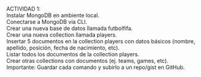 ACTIVIDAD 1: </br>
Instalar MongoDB en ambiente local. </br>
Conectarse a MongoDB vía CLI. </br>
Crear una nueva base de datos llamada futbolfifa. </br>
Crear una nueva collection llamada players. </br>
Insertar 5 documentos en la collection players con datos básicos (nombre, apellido, posición, fecha de nacimiento, etc). </br>
Listar todos los documentos de la collection players. </br>
Crear otras collections con documentos (ej. teams, games, etc). </br>
Importante: Guardar cada comando y subirlo a un repo/gist en GitHub. </br>
